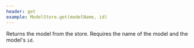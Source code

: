 ```yaml
---
header: get
example: ModelStore.get(modelName, id)
---
```


Returns the model from the store.  Requires the name of the model and the model's `id`.
